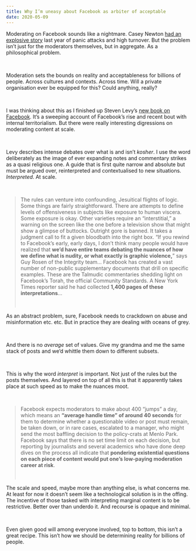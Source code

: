 ```yaml
---
title: Why I’m uneasy about Facebook as arbiter of acceptable
date: 2020-05-09
---
```


<!--kg-card-begin: html--><p>Moderating on Facebook sounds like a nightmare. Casey Newton <a href="https://www.theverge.com/2019/2/25/18229714/cognizant-facebook-content-moderator-interviews-trauma-working-conditions-arizona">had an explosive story</a> last year of panic attacks and high turnover. But the problem isn&#8217;t just for the moderators themselves, but in aggregate. As a philosophical problem.</p><br>
<p>Moderation sets the bounds on reality and acceptableness for billions of people. Across cultures and contexts. Across time. Will a private organisation ever be equipped for this? Could anything, really?</p><br>
<p>I was thinking about this as I finished up Steven Levy&#8217;s <a href="https://www.worldcat.org/title/facebook-the-inside-story/oclc/1124779180">new book on Facebook</a>. It&#8217;s a sweeping account of Facebook&#8217;s rise and recent bout with internal territorialism. But there were really interesting digressions on moderating content at scale.</p><br>
<p>Levy describes intense debates over what is and isn&#8217;t <em>kosher</em>. I use the word deliberately as the image of ever expanding notes and commentary strikes as a quasi religious one. A guide that is first quite narrow and absolute but must be argued over, reinterpreted and contextualised to new situations. <em>Interpreted</em>. At scale.</p><br>
<blockquote><p>The rules can venture into confounding, Jesuitical flights of logic. Some things are fairly straightforward. There are attempts to define levels of offensiveness in subjects like exposure to human viscera. Some exposure is okay. Other varieties require an “interstitial,” a warning on the screen like the one before a television show that might show a glimpse of buttocks. Outright gore is banned. It takes a judgment call to fit a given bloodbath into the right box. “If you rewind to Facebook’s early, early days, I don’t think many people would have realized that <strong>we’d have entire teams debating the nuances of how we define what is nudity, or what exactly is graphic violence,</strong>” says Guy Rosen of the Integrity team&#8230; Facebook has created a vast number of non-public supplementary documents that drill on specific examples. These are the Talmudic commentaries shedding light on Facebook’s Torah, the official Community Standards. A New York Times reporter said he had collected <strong>1,400 pages of these interpretations</strong>&#8230;</p><br>
</blockquote>
<p>As an abstract problem, sure, Facebook needs to crackdown on abuse and misinformation etc. etc. But in practice they are dealing with oceans of grey.</p><br>
<p>And there is no <em>average</em> set of values. Give my grandma and me the same stack of posts and we&#8217;d whittle them down to different subsets.</p><br>
<p>This is why the word <em>interpret</em> is important. Not just of the rules but the posts themselves. And layered on top of all this is that it apparently takes place at such speed as to make the nuances moot.</p><br>
<blockquote><p>Facebook expects moderators to make about 400 “jumps” a day, which means an <strong>“average handle time” of around 40 seconds</strong> for them to determine whether a questionable video or post must remain, be taken down, or in rare cases, escalated to a manager, who might send the most baffling decision to the policy-crats at Menlo Park. Facebook says that there is no set time limit on each decision, but reporting by journalists and several academics who have done deep dives on the process all indicate that <strong>pondering existential questions on each piece of content would put one’s low-paying moderation career at risk</strong>.</p><br>
</blockquote>
<p>The scale and speed, maybe more than anything else, is what concerns me. At least for now it doesn&#8217;t seem like a technological solution is in the offing. The incentive of those tasked with interpreting marginal content is to be restrictive. Better over than underdo it. And recourse is opaque and minimal.</p><br>
<p>Even given good will among everyone involved, top to bottom, this isn&#8217;t a great recipe. This isn&#8217;t how we should be determining reality for billions of people.</p><br>
<!--kg-card-end: html-->